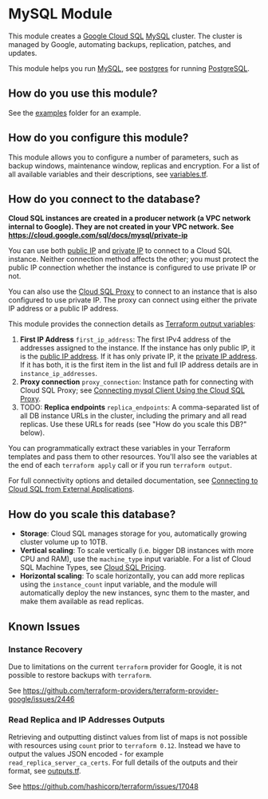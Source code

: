 # MySQL Module

This module creates a [Google Cloud SQL](https://cloud.google.com/sql/) [MySQL](https://cloud.google.com/sql/docs/mysql/) cluster. 
The cluster is managed by Google, automating backups, replication, patches, and updates. 

This module helps you run [MySQL](https://cloud.google.com/sql/docs/mysql/), see [postgres](../postgresql) for running [PostgreSQL](https://cloud.google.com/sql/docs/postgres/).

## How do you use this module?

See the [examples](/examples) folder for an example. 

## How do you configure this module?

This module allows you to configure a number of parameters, such as backup windows, maintenance window, replicas
and encryption. For a list of all available variables and their descriptions, see [variables.tf](./variables.tf).

## How do you connect to the database?

**Cloud SQL instances are created in a producer network (a VPC network internal to Google). They are not created in your VPC network. See https://cloud.google.com/sql/docs/mysql/private-ip**
 
You can use both [public IP](https://cloud.google.com/sql/docs/mysql/connect-admin-ip) and [private IP](https://cloud.google.com/sql/docs/mysql/private-ip) to connect to a Cloud SQL instance. 
Neither connection method affects the other; you must protect the public IP connection whether the instance is configured to use private IP or not.

You can also use the [Cloud SQL Proxy](https://cloud.google.com/sql/docs/mysql/connect-admin-proxy) to connect to an instance that is also configured to use private IP. The proxy can connect using either the private IP address or a public IP address.

This module provides the connection details as [Terraform output 
variables](https://www.terraform.io/intro/getting-started/outputs.html):


1. **First IP Address** `first_ip_address`: The first IPv4 address of the addresses assigned to the instance. If the instance has only public IP, it is the [public IP address](https://cloud.google.com/sql/docs/mysql/connect-admin-ip). If it has only private IP, it the [private IP address](https://cloud.google.com/sql/docs/mysql/private-ip). If it has both, it is the first item in the list and full IP address details are in `instance_ip_addresses`.
1. **Proxy connection** `proxy_connection`: Instance path for connecting with Cloud SQL Proxy; see [Connecting mysql Client Using the Cloud SQL Proxy](https://cloud.google.com/sql/docs/mysql/connect-admin-proxy).
1. TODO: **Replica endpoints** `replica_endpoints`: A comma-separated list of all DB instance URLs in the cluster, including the primary and all
   read replicas. Use these URLs for reads (see "How do you scale this DB?" below).



You can programmatically extract these variables in your Terraform templates and pass them to other resources. 
You'll also see the variables at the end of each `terraform apply` call or if you run `terraform output`.

For full connectivity options and detailed documentation, see [Connecting to Cloud SQL from External Applications](https://cloud.google.com/sql/docs/mysql/connect-external-app).

## How do you scale this database?

* **Storage**: Cloud SQL manages storage for you, automatically growing cluster volume up to 10TB.
* **Vertical scaling**: To scale vertically (i.e. bigger DB instances with more CPU and RAM), use the `machine_type` 
  input variable. For a list of Cloud SQL Machine Types, see [Cloud SQL Pricing](https://cloud.google.com/sql/pricing#2nd-gen-pricing).
* **Horizontal scaling**: To scale horizontally, you can add more replicas using the `instance_count` input variable, 
  and the module will automatically deploy the new instances, sync them to the master, and make them available as read 
  replicas.

## Known Issues

### Instance Recovery

Due to limitations on the current `terraform` provider for Google, it is not possible to restore backups with `terraform`. 

See https://github.com/terraform-providers/terraform-provider-google/issues/2446

### Read Replica and IP Addresses Outputs

Retrieving and outputting distinct values from list of maps is not possible with resources using `count` prior to `terraform 0.12`. 
Instead we have to output the values JSON encoded - for example `read_replica_server_ca_certs`. For full details of the outputs and 
their format, see [outputs.tf](./outputs.tf).

See https://github.com/hashicorp/terraform/issues/17048


